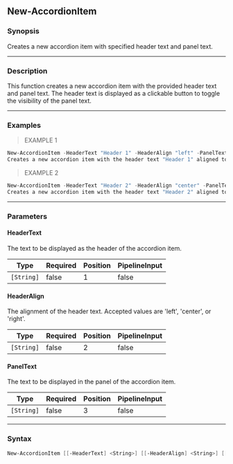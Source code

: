 New-AccordionItem
-----------------

### Synopsis
Creates a new accordion item with specified header text and panel text.

---

### Description

This function creates a new accordion item with the provided header text and panel text. The header text is displayed as a clickable button to toggle the visibility of the panel text.

---

### Examples
> EXAMPLE 1

```PowerShell
New-AccordionItem -HeaderText "Header 1" -HeaderAlign "left" -PanelText "Panel 1 Text"
Creates a new accordion item with the header text "Header 1" aligned to the left and panel text "Panel 1 Text".
```
> EXAMPLE 2

```PowerShell
New-AccordionItem -HeaderText "Header 2" -HeaderAlign "center" -PanelText "Panel 2 Text"
Creates a new accordion item with the header text "Header 2" aligned to the center and panel text "Panel 2 Text".
```

---

### Parameters
#### **HeaderText**
The text to be displayed as the header of the accordion item.

|Type      |Required|Position|PipelineInput|
|----------|--------|--------|-------------|
|`[String]`|false   |1       |false        |

#### **HeaderAlign**
The alignment of the header text. Accepted values are 'left', 'center', or 'right'.

|Type      |Required|Position|PipelineInput|
|----------|--------|--------|-------------|
|`[String]`|false   |2       |false        |

#### **PanelText**
The text to be displayed in the panel of the accordion item.

|Type      |Required|Position|PipelineInput|
|----------|--------|--------|-------------|
|`[String]`|false   |3       |false        |

---

### Syntax
```PowerShell
New-AccordionItem [[-HeaderText] <String>] [[-HeaderAlign] <String>] [[-PanelText] <String>] [<CommonParameters>]
```
